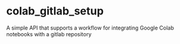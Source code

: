 # colab_gitlab_setup
A simple API that supports a workflow for integrating Google Colab notebooks with a gitlab repository
